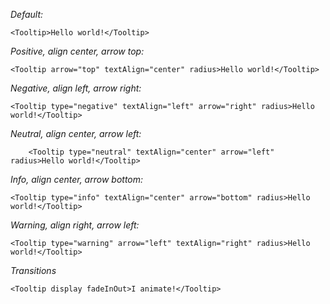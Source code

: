 *Default:*

    <Tooltip>Hello world!</Tooltip>

*Positive, align center, arrow top:*

    <Tooltip arrow="top" textAlign="center" radius>Hello world!</Tooltip>

*Negative, align left, arrow right:*

    <Tooltip type="negative" textAlign="left" arrow="right" radius>Hello world!</Tooltip>
    
*Neutral, align center, arrow left:*
        
        <Tooltip type="neutral" textAlign="center" arrow="left" radius>Hello world!</Tooltip>

*Info, align center, arrow bottom:*

    <Tooltip type="info" textAlign="center" arrow="bottom" radius>Hello world!</Tooltip>

*Warning, align right, arrow left:*

    <Tooltip type="warning" arrow="left" textAlign="right" radius>Hello world!</Tooltip>

*Transitions*

	<Tooltip display fadeInOut>I animate!</Tooltip>

